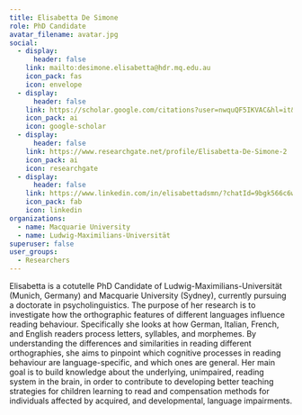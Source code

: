 ```yaml
---
title: Elisabetta De Simone
role: PhD Candidate
avatar_filename: avatar.jpg
social:
  - display:
      header: false
    link: mailto:desimone.elisabetta@hdr.mq.edu.au
    icon_pack: fas
    icon: envelope
  - display:
      header: false
    link: https://scholar.google.com/citations?user=nwquQF5IKVAC&hl=it&oi=ao
    icon_pack: ai
    icon: google-scholar
  - display:
      header: false
    link: https://www.researchgate.net/profile/Elisabetta-De-Simone-2
    icon_pack: ai
    icon: researchgate
  - display:
      header: false
    link: https://www.linkedin.com/in/elisabettadsmn/?chatId=9bgk566c6w2c&locale=en_US&msgOverlay=true
    icon_pack: fab
    icon: linkedin
organizations:
  - name: Macquarie University
  - name: Ludwig-Maximilians-Universität
superuser: false
user_groups:
  - Researchers
---
```

Elisabetta is a cotutelle PhD Candidate of Ludwig-Maximilians-Universität (Munich, Germany) and Macquarie University (Sydney), currently pursuing a doctorate in psycholinguistics. The purpose of her research is to investigate how the orthographic features of different languages influence reading behaviour. Specifically she looks at how German, Italian, French, and English readers process letters, syllables, and morphemes. By understanding the differences and similarities in reading different orthographies, she aims to pinpoint which cognitive processes in reading behaviour are language-specific, and which ones are general. Her main goal is to build knowledge about the underlying, unimpaired, reading system in the brain, in order to contribute to developing better teaching strategies for children learning to read and compensation methods for individuals affected by acquired, and developmental, language impairments.